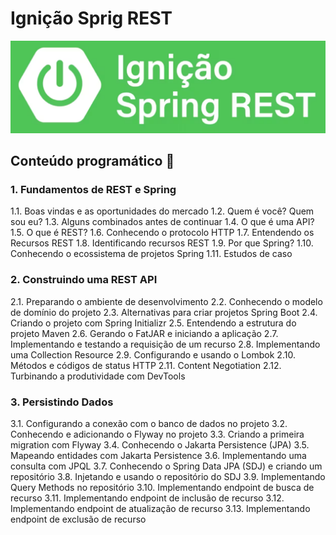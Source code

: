 # Ignição Sprig REST

<p  align="center">
	 <img alt="Proffy" src=".github/spring.png"/>  
</p>

## Conteúdo programático 📖

### 1. Fundamentos de REST e Spring

1.1. Boas vindas e as oportunidades do mercado
1.2. Quem é você? Quem sou eu?
1.3. Alguns combinados antes de continuar
1.4. O que é uma API?
1.5. O que é REST?
1.6. Conhecendo o protocolo HTTP
1.7. Entendendo os Recursos REST
1.8. Identificando recursos REST
1.9. Por que Spring?
1.10. Conhecendo o ecossistema de projetos Spring
1.11. Estudos de caso

### 2. Construindo uma REST API

2.1. Preparando o ambiente de desenvolvimento
2.2. Conhecendo o modelo de domínio do projeto
2.3. Alternativas para criar projetos Spring Boot
2.4. Criando o projeto com Spring Initializr
2.5. Entendendo a estrutura do projeto Maven
2.6. Gerando o FatJAR e iniciando a aplicação
2.7. Implementando e testando a requisição de um recurso
2.8. Implementando uma Collection Resource
2.9. Configurando e usando o Lombok
2.10. Métodos e códigos de status HTTP
2.11. Content Negotiation
2.12. Turbinando a produtividade com DevTools

### 3. Persistindo Dados

3.1. Configurando a conexão com o banco de dados no projeto
3.2. Conhecendo e adicionando o Flyway no projeto
3.3. Criando a primeira migration com Flyway
3.4. Conhecendo o Jakarta Persistence (JPA)
3.5. Mapeando entidades com Jakarta Persistence
3.6. Implementando uma consulta com JPQL
3.7. Conhecendo o Spring Data JPA (SDJ) e criando um repositório
3.8. Injetando e usando o repositório do SDJ
3.9. Implementando Query Methods no repositório
3.10. Implementando endpoint de busca de recurso
3.11. Implementando endpoint de inclusão de recurso
3.12. Implementando endpoint de atualização de recurso
3.13. Implementando endpoint de exclusão de recurso
